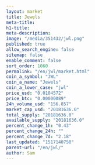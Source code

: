 ```yaml
---
layout: market
title: Jewels
meta-title: 
h1-title: 
meta-description: 
image: "/media/351432/jwl.png"
published: true
allow_search_engine: false
sitemap: false
enable_comment: false
sort_order: 1060
permalink: "/en/jwl/market.html"
coin_a_symbol: "JWL"
coin_a_name: "Jewels"
coin_a_lower_case: "jwl"
price_usd: "0.0104572"
price_btc: "0.00000089"
24h_volume_usd: "156.857"
market_cap_usd: "20181636.0"
total_supply: "20181636.0"
available_supply: "20181636.0"
percent_change_1h: "0.43"
percent_change_24h: ""
percent_change_7d: "2.18"
last_updated: "1517140750"
parent-url: "/en/jwl/"
author: Sam
---
```


